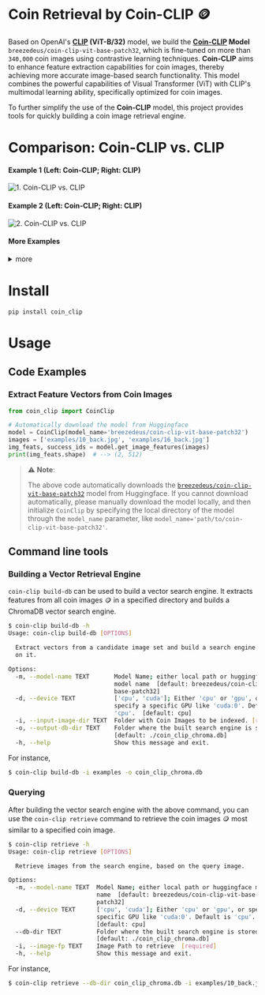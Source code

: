 # Coin Retrieval by Coin-CLIP 🪙 
Based on OpenAI's **[CLIP](https://huggingface.co/openai/clip-vit-base-patch32) (ViT-B/32)** model, 
we build the **[Coin-CLIP](https://huggingface.co/breezedeus/coin-clip-vit-base-patch32) Model** `breezedeus/coin-clip-vit-base-patch32`,
which is fine-tuned on more than `340,000` coin images using contrastive learning techniques.
**Coin-CLIP** aims to enhance feature extraction capabilities for coin images, thereby achieving more accurate image-based search functionality. This model combines the powerful capabilities of Visual Transformer (ViT) with CLIP's multimodal learning ability, specifically optimized for coin images.

To further simplify the use of the **Coin-CLIP** model, this project provides tools for quickly building a coin image retrieval engine.

# Comparison: Coin-CLIP vs. CLIP

#### Example 1 (Left: Coin-CLIP; Right: CLIP)

![1. Coin-CLIP vs. CLIP](./docs/images/3-c.gif)

#### Example 2 (Left: Coin-CLIP; Right: CLIP)

![2. Coin-CLIP vs. CLIP](./docs/images/5-c.gif)

#### More Examples

<details>

<summary>more</summary>

Example 3 (Left: Coin-CLIP; Right: CLIP)
![3. Coin-CLIP vs. CLIP](./docs/images/1-c.gif)

Example 4 (Left: Coin-CLIP; Right: CLIP)
![4. Coin-CLIP vs. CLIP](./docs/images/4-c.gif)

Example 5 (Left: Coin-CLIP; Right: CLIP)
![5. Coin-CLIP vs. CLIP](./docs/images/2-c.gif)

Example 6 (Left: Coin-CLIP; Right: CLIP)
![6. Coin-CLIP vs. CLIP](./docs/images/6-c.gif)

</details>

# Install

```
pip install coin_clip
```

# Usage
## Code Examples

### Extract Feature Vectors from Coin Images

```python
from coin_clip import CoinClip

# Automatically download the model from Huggingface
model = CoinClip(model_name='breezedeus/coin-clip-vit-base-patch32')
images = ['examples/10_back.jpg', 'examples/16_back.jpg']
img_feats, success_ids = model.get_image_features(images)
print(img_feats.shape)  # --> (2, 512)
```

> ⚠️ **Note**:
> 
> The above code automatically downloads the [`breezedeus/coin-clip-vit-base-patch32`](https://huggingface.co/breezedeus/coin-clip-vit-base-patch32) model from Huggingface.
If you cannot download automatically, please manually download the model locally, and then initialize `CoinClip` by specifying the local directory of the model through the `model_name` parameter, like `model_name='path/to/coin-clip-vit-base-patch32'`.

## Command line tools

### Building a Vector Retrieval Engine

`coin-clip build-db` can be used to build a vector search engine. It extracts features from all coin images 🪙 in a specified directory and builds a ChromaDB vector search engine.

```bash
$ coin-clip build-db -h
Usage: coin-clip build-db [OPTIONS]

  Extract vectors from a candidate image set and build a search engine based
  on it.

Options:
  -m, --model-name TEXT       Model Name; either local path or huggingface
                              model name  [default: breezedeus/coin-clip-vit-
                              base-patch32]
  -d, --device TEXT           ['cpu', 'cuda']; Either 'cpu' or 'gpu', or
                              specify a specific GPU like 'cuda:0'. Default is
                              'cpu'.  [default: cpu]
  -i, --input-image-dir TEXT  Folder with Coin Images to be indexed. [required]
  -o, --output-db-dir TEXT    Folder where the built search engine is stored.
                              [default: ./coin_clip_chroma.db]
  -h, --help                  Show this message and exit.
```

For instance, 

```bash
$ coin-clip build-db -i examples -o coin_clip_chroma.db
```

### Querying
After building the vector search engine with the above command, you can use the `coin-clip retrieve` command to retrieve the coin images 🪙 most similar to a specified coin image.

```bash
$ coin-clip retrieve -h
Usage: coin-clip retrieve [OPTIONS]

  Retrieve images from the search engine, based on the query image.

Options:
  -m, --model-name TEXT  Model Name; either local path or huggingface model
                         name  [default: breezedeus/coin-clip-vit-base-
                         patch32]
  -d, --device TEXT      ['cpu', 'cuda']; Either 'cpu' or 'gpu', or specify a
                         specific GPU like 'cuda:0'. Default is 'cpu'.
                         [default: cpu]
  --db-dir TEXT          Folder where the built search engine is stored.
                         [default: ./coin_clip_chroma.db]
  -i, --image-fp TEXT    Image Path to retrieve  [required]
  -h, --help             Show this message and exit.
```

For instance, 

```bash
$ coin-clip retrieve --db-dir coin_clip_chroma.db -i examples/10_back.jpg
```
